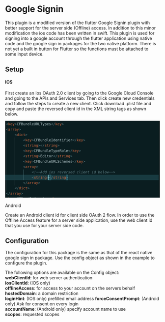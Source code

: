 # Google Signin

This plugin is a modified version of the flutter Google Signin plugin with better support for the server side (Offline) access. In addition to this minor modification the ios code has been written in swift. This plugin is used for signing into a google account through the flutter application using native code and the google sign in packages for the two native platform. There is not yet a built in button for Flutter so the functions must be attached to some input device.

## Setup

#### IOS

First create an Ios OAuth 2.0 client by going to the Google Cloud Console and going to the APIs and Services tab. Then click create new credentials and follow the steps to create a new client. Click download .plist file and copy and paste the reversed client id in the XML string tags as shown below.

![alt test][plist]

Android

Create an Android client id for client side OAuth 2 flow. In order to use the Offline Access feature for a server side application, use the web client id that you use for your server side code.

## Configuration

The configuration for this package is the same as that of the react native google sign in package. Use the config object as shown in the example to configure the plugin.

The following options are available on the Config object:\
    **webClientId**: for web server authentication\
    **iosClientId**: (IOS only)\
    **offlineAccess**: for access to your account on the servers behalf\
    **hostedDomain**: a domain restriction\
    **loginHint**: (IOS only) prefilled email address
    **forceConsentPrompt**: (Android only) Ask for consent on every login\
    **accountName**: (Android only) specify account name to use\
    **scopes**: requested scopes




[plist]: ./docs/images/plist.png